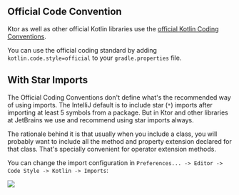 [//]: # (title: Code Style)

<include src="lib.md" include-id="outdated_warning"/>

## Official Code Convention

Ktor as well as other official Kotlin libraries use the [official Kotlin Coding Conventions](https://kotlinlang.org/docs/coding-conventions.html).

You can use the official coding standard by adding `kotlin.code.style=official` to your `gradle.properties` file.

## With Star Imports

The Official Coding Conventions don't define what's the recommended way of using imports.
The IntelliJ default is to include star (`*`) imports after importing at least 5 symbols from a package. But in Ktor and other libraries at JetBrains we use and recommend using star imports always.

The rationale behind it is that usually when you include a class, you will probably want to include all the method and property extension declared for that class.
That's specially convenient for operator extension methods.

You can change the import configuration in `Preferences... -> Editor -> Code Style -> Kotlin -> Imports`:

![](code-style-imports.png)